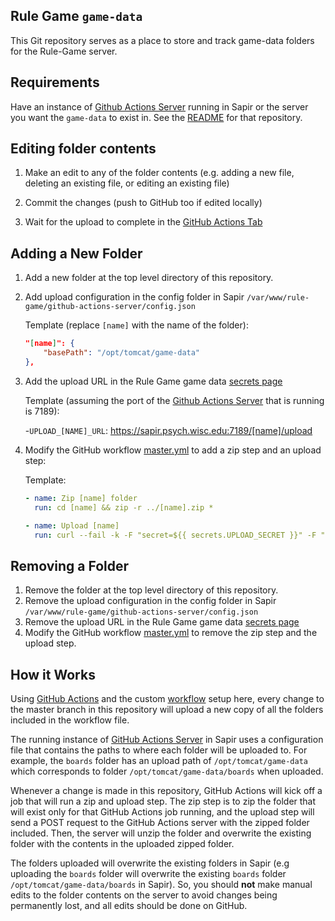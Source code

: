 ## Rule Game `game-data`

This Git repository serves as a place to store and track game-data folders for the Rule-Game server.

## Requirements

Have an instance of [Github Actions Server](https://github.com/kmui2/github-actions-server) running in Sapir or the server you want the `game-data` to exist in. See the [README](https://github.com/kmui2/github-actions-server/blob/master/README.md) for that repository.

## Editing folder contents

1. Make an edit to any of the folder contents (e.g. adding a new file, deleting an existing file, or editing an existing file)

2. Commit the changes (push to GitHub too if edited locally)

3. Wait for the upload to complete in the [GitHub Actions Tab](https://github.com/lupyanlab/Rule-Game-game-data/actions)

## Adding a New Folder

1. Add a new folder at the top level directory of this repository.
2. Add upload configuration in the config folder in Sapir `/var/www/rule-game/github-actions-server/config.json`

	Template (replace `[name]` with the name of the folder):

	```json
	"[name]": {
		"basePath": "/opt/tomcat/game-data"
	},
	```

3. Add the upload URL in the Rule Game game data [secrets page](https://github.com/lupyanlab/Rule-Game-game-data/settings/secrets/actions)
	
	Template (assuming the port of the [Github Actions Server](https://github.com/kmui2/github-actions-server) that is running is 7189):

	-`UPLOAD_[NAME]_URL`: https://sapir.psych.wisc.edu:7189/[name]/upload 

4. Modify the GitHub workflow [master.yml](./.github/workflows/master.yml) to add a zip step and an upload step:
	
	Template:
	
	```yml
	- name: Zip [name] folder
	  run: cd [name] && zip -r ../[name].zip *

	- name: Upload [name]
	  run: curl --fail -k -F "secret=${{ secrets.UPLOAD_SECRET }}" -F "build=@[name].zip" "${{ secrets.UPLOAD_[NAME]_URL }}"
	```

## Removing a Folder

1. Remove the folder at the top level directory of this repository.
2. Remove the upload configuration in the config folder in Sapir `/var/www/rule-game/github-actions-server/config.json`
3. Remove the upload URL in the Rule Game game data [secrets page](https://github.com/lupyanlab/Rule-Game-game-data/settings/secrets/actions)
4. Modify the GitHub workflow [master.yml](./.github/workflows/master.yml) to remove the zip step and the upload step.

## How it Works

Using [GitHub Actions](https://github.com/features/actions) and the custom [workflow](./github/workflows/master.yml) setup here, every change to the master branch in this repository will upload a new copy of all the folders included in the workflow file.

The running instance of [GitHub Actions Server](https://github.com/kmui2/github-actions-server) in Sapir uses a configuration file that contains the paths to where each folder will be uploaded to. For example, the `boards` folder has an upload path of `/opt/tomcat/game-data` which corresponds to folder `/opt/tomcat/game-data/boards` when uploaded.

Whenever a change is made in this repository, GitHub Actions will kick off a job that will run a zip and upload step. The zip step is to zip the folder that will exist only for that GitHub Actions job running, and the upload step will send a POST request to the GitHub Actions server with the zipped folder included. Then, the server will unzip the folder and overwrite the existing folder with the contents in the uploaded zipped folder.

The folders uploaded will overwrite the existing folders in Sapir (e.g uploading the `boards` folder will overwrite the existing `boards` folder `/opt/tomcat/game-data/boards` in Sapir). So, you should **not** make manual edits to the folder contents on the server to avoid changes being permanently lost, and all edits should be done on GitHub.
